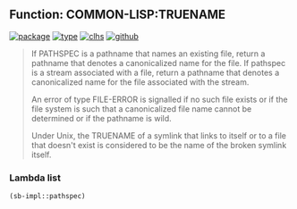 ## Function: COMMON-LISP:TRUENAME
[![package](https://img.shields.io/badge/Package-COMMON--LISP-5f9ea0.svg?style=social&colorA=999999)](../) [![type](https://img.shields.io/badge/Type-Function-5f9ea0.svg?style=social&colorA=999999)](../#function) [![clhs](https://img.shields.io/badge/CLHS-TRUENAME-5f9ea0.svg?style=social&colorA=999999)](http://www.lispworks.com/documentation/HyperSpec/Body/f_tn.htm) [![github](https://img.shields.io/badge/GitHub-View_the_source-5f9ea0.svg?style=social&colorA=999999&logo=github)](https://github.com/sbcl/sbcl/blob/master/src/code/filesys.lisp/) 

> If PATHSPEC is a pathname that names an existing file, return
> a pathname that denotes a canonicalized name for the file.  If
> pathspec is a stream associated with a file, return a pathname
> that denotes a canonicalized name for the file associated with
> the stream.
> 
> An error of type FILE-ERROR is signalled if no such file exists
> or if the file system is such that a canonicalized file name
> cannot be determined or if the pathname is wild.
> 
> Under Unix, the TRUENAME of a symlink that links to itself or to
> a file that doesn't exist is considered to be the name of the
> broken symlink itself.

### Lambda list
```cl
(sb-impl::pathspec)
```
